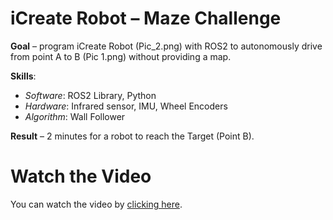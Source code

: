 # iCreate Robot – Maze Challenge

**Goal** – program iCreate Robot (Pic_2.png) with ROS2 to autonomously drive from point  A to B (Pic 1.png) without providing a map. 

**Skills**:
- _Software_: ROS2 Library, Python
- _Hardware_: Infrared sensor, IMU, Wheel Encoders 
- _Algorithm_: Wall Follower

**Result** – 2 minutes for a robot to reach the Target (Point B).


# Watch the Video
You can watch the video by [clicking here](./Testing_algorithm_1.mp4).


